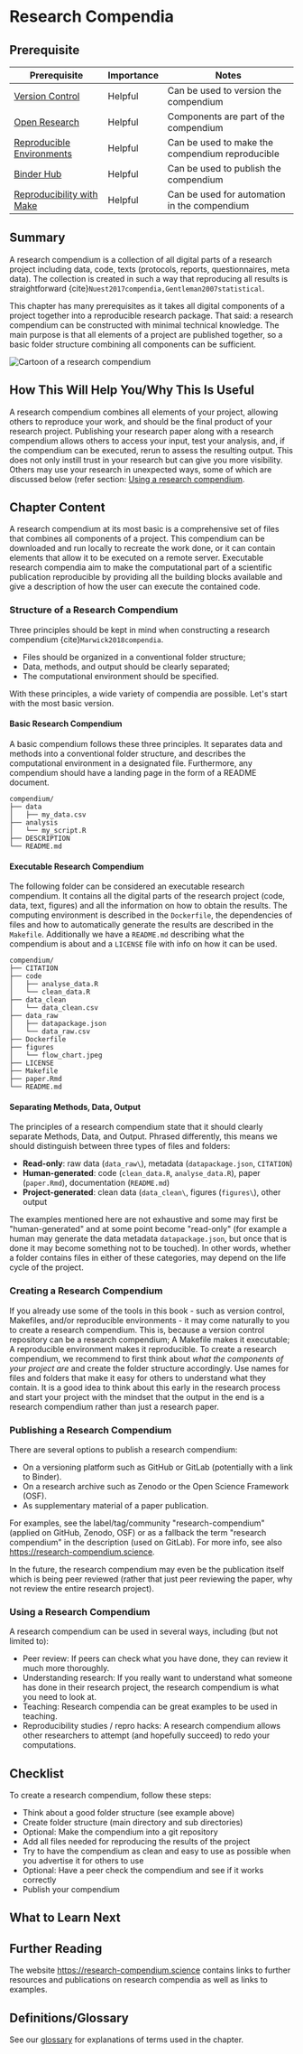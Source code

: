 # Research Compendia

## Prerequisite

| Prerequisite | Importance | Notes |
| -------------|----------|------|
| [Version Control](../version-control) | Helpful | Can be used to version the compendium|
| [Open Research](../open-research)       | Helpful | Components are part of the compendium |
| [Reproducible Environments](../reproducible-environments) | Helpful | Can be used to make the compendium reproducible |
| [Binder Hub](../binderhub) | Helpful | Can be used to publish the compendium |
| [Reproducibility with Make](../make) | Helpful | Can be used for automation in the compendium |

## Summary

A research compendium is a collection of all digital parts of a research project including data, code, texts (protocols, reports, questionnaires, meta data).
The collection is created in such a way that reproducing all results is straightforward {cite}`Nuest2017compendia,Gentleman2007statistical`.

This chapter has many prerequisites as it takes all digital components of a project together into a reproducible research package.
That said: a research compendium can be constructed with minimal technical knowledge.
The main purpose is that all elements of a project are published together, so a basic folder structure combining all components can be sufficient.

![Cartoon of a research compendium](../../figures/ResearchCompendium.jpg)

## How This Will Help You/Why This Is Useful

A research compendium combines all elements of your project, allowing others to reproduce your work, and should be the final product of your research project.
Publishing your research paper along with a research compendium allows others to access your input, test your analysis, and, if the compendium can be executed, rerun to assess the resulting output.
This does not only instill trust in your research but can give you more visibility.
Others may use your research in unexpected ways, some of which are discussed below (refer section: [Using a research compendium](#using-a-research-compendium).

## Chapter Content

A research compendium at its most basic is a comprehensive set of files that combines all components of a project.
This compendium can be downloaded and run locally to recreate the work done, or it can contain elements that allow it to be executed on a remote server.
Executable research compendia aim to make the computational part of a scientific publication reproducible by providing all the building blocks available and give a description of how the user can execute the contained code.


### Structure of a Research Compendium

Three principles should be kept in mind when constructing a research compendium {cite}`Marwick2018compendia`.

- Files should be organized in a conventional folder structure;
- Data, methods, and output should be clearly separated;
- The computational environment should be specified.

With these principles, a wide variety of compendia are possible.
Let's start with the most basic version.


#### Basic Research Compendium

A basic compendium follows these three principles.
It separates data and methods into a conventional folder structure, and describes the computational environment in a designated file.
Furthermore, any compendium should have a landing page in the form of a README document.

```text
compendium/
├── data
│   ├── my_data.csv
├── analysis
│   └── my_script.R
├── DESCRIPTION
└── README.md
```

#### Executable Research Compendium

The following folder can be considered an executable research compendium.
It contains all the digital parts of the research project (code, data, text, figures) and all the information on how to obtain the results.
The computing environment is described in the `Dockerfile`, the dependencies of files and how to automatically generate the results are described in the `Makefile`.
Additionally we have a `README.md` describing what the compendium is about and a `LICENSE` file with info on how it can be used.

```text
compendium/
├── CITATION
├── code
│   ├── analyse_data.R
│   └── clean_data.R
├── data_clean
│   └── data_clean.csv
├── data_raw
│   ├── datapackage.json
│   └── data_raw.csv
├── Dockerfile
├── figures
│   └── flow_chart.jpeg
├── LICENSE
├── Makefile
├── paper.Rmd
└── README.md
```

#### Separating Methods, Data, Output

The principles of a research compendium state that it should clearly separate Methods, Data, and Output.
Phrased differently, this means we should distinguish between three types of files and folders:

- **Read-only**: raw data (`data_raw\`), metadata (`datapackage.json`, `CITATION`)
- **Human-generated**: code (`clean_data.R`, `analyse_data.R`), paper (`paper.Rmd`), documentation (`README.md`)
- **Project-generated**: clean data (`data_clean\`, figures (`figures\`), other output

The examples mentioned here are not exhaustive and some may first be "human-generated" and at some point become "read-only" (for example a human may generate the data metadata `datapackage.json`, but once that is done it may become something not to be touched).
In other words, whether a folder contains files in either of these categories, may depend on the life cycle of the project.


### Creating a Research Compendium

If you already use some of the tools in this book - such as version control, Makefiles, and/or reproducible environments - it may come naturally to you to create a research compendium.
This is, because a version control repository can be a research compendium; A Makefile makes it executable; A reproducible environment makes it reproducible.
To create a research compendium, we recommend to first think about *what the components of your project are* and create the folder structure accordingly.
Use names for files and folders that make it easy for others to understand what they contain.
It is a good idea to think about this early in the research process and start your project with the mindset that the output in the end is a research compendium rather than just a research paper.


### Publishing a Research Compendium

There are several options to publish a research compendium:

- On a versioning platform such as GitHub or GitLab (potentially with a link to Binder).
- On a research archive such as Zenodo or the Open Science Framework (OSF).
- As supplementary material of a paper publication.

For examples, see the label/tag/community "research-compendium" (applied on GitHub, Zenodo, OSF) or as a fallback the term "research compendium" in the description (used on GitLab). For more info, see also https://research-compendium.science.

In the future, the research compendium may even be the publication itself which is being peer reviewed (rather that just peer reviewing the paper, why not review the entire research project).


### Using a Research Compendium

A research compendium can be used in several ways, including (but not limited to):

- Peer review: If peers can check what you have done, they can review it much more thoroughly.
- Understanding research: If you really want to understand what someone has done in their research project, the research compendium is what you need to look at.
- Teaching: Research compendia can be great examples to be used in teaching.
- Reproducibility studies / repro hacks: A research compendium allows other researchers to attempt (and hopefully succeed) to redo your computations.


## Checklist

To create a research compendium, follow these steps:

- Think about a good folder structure (see example above)
- Create folder structure (main directory and sub directories)
- Optional: Make the compendium into a git repository
- Add all files needed for reproducing the results of the project
- Try to have the compendium as clean and easy to use as possible when you advertise it for others to use
- Optional: Have a peer check the compendium and see if it works correctly
- Publish your compendium


## What to Learn Next

<!--- TODO: recommended next chapters that are a good next step up -->

## Further Reading

The website https://research-compendium.science contains links to further resources and publications on research compendia as well as links to examples.

<!---
> top 3/5 resources to read on this topic (if they weren't licensed so we could include them above already) at the top, maybe in their own box/in bold.
> less relevant/favourite resources in case someone wants to dig into this in detail
-->


## Definitions/Glossary

See our [glossary](/glossary/glossary) for explanations of terms used in the chapter.
